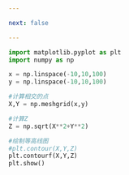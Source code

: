 ```yaml
---

next: false

---
```




<BlogInfo id="534" title="13.绘制等高线图" author="白日梦想猿" pv=0 read_times=0 pre_cost_time="0分11秒" category="matplotlib学习" tag_list="['matplotlib学习']" create_time="2020.04.27 15:16:41" update_time="2020.04.27 15:30:20" />

```python
import matplotlib.pyplot as plt
import numpy as np

x = np.linspace(-10,10,100)
y = np.linspace(-10,10,100)

#计算相交的点
X,Y = np.meshgrid(x,y)

#计算Z
Z = np.sqrt(X**2+Y**2)

#绘制等高线图
#plt.contour(X,Y,Z)
plt.contourf(X,Y,Z)
plt.show()
```



<ActionBox />
